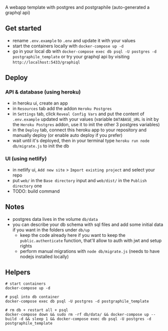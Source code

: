 A webapp template with postgres and postgraphile (auto-generated a graphql api)

## Get started
- rename `.env.example` to `.env` and update it with your values
- start the containers locally with `docker-compose up -d`
- go in your local db with `docker-compose exec db psql -U postgres -d postgraphile_template` or try your graphql api by visiting `http://localhost:5433/graphiql`

## Deploy
### API & database (using heroku)
- in heroku ui, create an app
- in `Resources` tab add the addon `Heroku Postgres`
- in `Settings` tab, click `Reveal Config Vars` and put the content of `.env.example` updated with your values (variable `DATABASE_URL` is init by the `Heroku Postgres` addon, use it to init the other 3 postgres variables)
- in the `Deploy` tab, connect this heroku app to your repository and manually deploy (or enable auto deploy if you prefer)
- wait until it's deployed, then in your terminal type `heroku run node db/migrate.js` to init the db
### UI (using netlify)
- in netlify ui, `Add new site` > `Import existing project` and select your repo
- put `web/` in the `Base directory` input and `web/dist/` in the `Publish directory` one
- TODO: build command

## Notes
- postgres data lives in the volume `db/data`
- you can describe your db schema with sql files and add some initial data if you want in the folders under `db/up`
  - keep the code already here if you want to keep the `public.authenticate` function, that'll allow to auth with jwt and setup rights
  - perform manual migrations with `node db/migrate.js` (needs to have nodejs installed locally)

## Helpers 

```
# start containers
docker-compose up -d

# psql into db container
docker-compose exec db psql -U postgres -d postgraphile_template

# rm db + restart all + psql
docker-compose down && sudo rm -rf db/data/ && docker-compose up --build -d && sleep 1 && docker-compose exec db psql -U postgres -d postgraphile_template
```